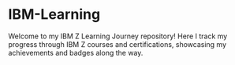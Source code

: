 # IBM-Learning
Welcome to my IBM Z Learning Journey repository! Here I track my progress through IBM Z courses and certifications, showcasing my achievements and badges along the way.
